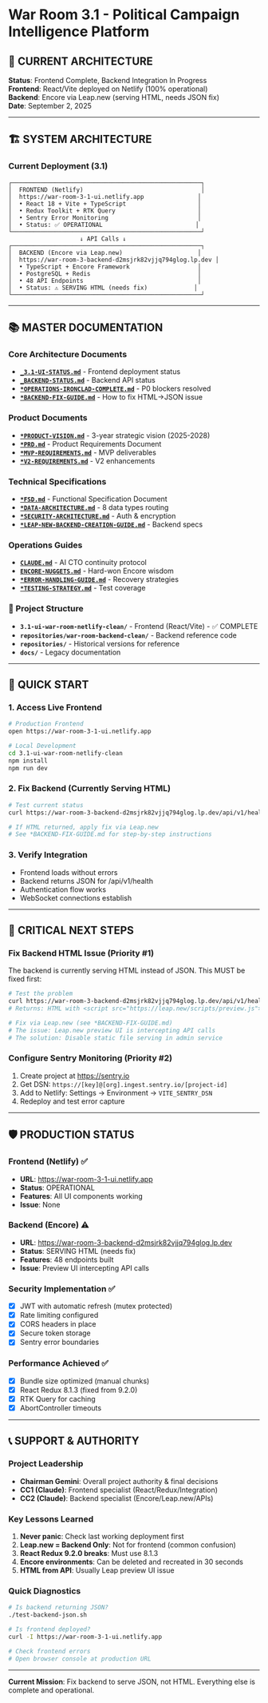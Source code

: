 # War Room 3.1 - Political Campaign Intelligence Platform

## 🚀 CURRENT ARCHITECTURE
**Status**: Frontend Complete, Backend Integration In Progress  
**Frontend**: React/Vite deployed on Netlify (100% operational)  
**Backend**: Encore via Leap.new (serving HTML, needs JSON fix)  
**Date**: September 2, 2025

---

## 🏗️ SYSTEM ARCHITECTURE

### Current Deployment (3.1)
```
┌─────────────────────────────────────────────────────┐
│  FRONTEND (Netlify)                                 │
│  https://war-room-3-1-ui.netlify.app               │
│  • React 18 + Vite + TypeScript                    │
│  • Redux Toolkit + RTK Query                       │
│  • Sentry Error Monitoring                         │
│  • Status: ✅ OPERATIONAL                          │
└─────────────────────────────────────────────────────┘
                    ↓ API Calls ↓
┌─────────────────────────────────────────────────────┐
│  BACKEND (Encore via Leap.new)                     │
│  https://war-room-3-backend-d2msjrk82vjjq794glog.lp.dev │
│  • TypeScript + Encore Framework                   │
│  • PostgreSQL + Redis                              │
│  • 48 API Endpoints                                │
│  • Status: ⚠️ SERVING HTML (needs fix)             │
└─────────────────────────────────────────────────────┘
```

---

## 📚 MASTER DOCUMENTATION

### Core Architecture Documents
- **[`_3.1-UI-STATUS.md`](./_3.1-UI-STATUS.md)** - Frontend deployment status
- **[`_BACKEND-STATUS.md`](./_BACKEND-STATUS.md)** - Backend API status
- **[`*OPERATIONS-IRONCLAD-COMPLETE.md`](./*OPERATIONS-IRONCLAD-COMPLETE.md)** - P0 blockers resolved
- **[`*BACKEND-FIX-GUIDE.md`](./*BACKEND-FIX-GUIDE.md)** - How to fix HTML→JSON issue

### Product Documents
- **[`*PRODUCT-VISION.md`](./*PRODUCT-VISION.md)** - 3-year strategic vision (2025-2028)
- **[`*PRD.md`](./*PRD.md)** - Product Requirements Document
- **[`*MVP-REQUIREMENTS.md`](./*MVP-REQUIREMENTS.md)** - MVP deliverables
- **[`*V2-REQUIREMENTS.md`](./*V2-REQUIREMENTS.md)** - V2 enhancements

### Technical Specifications
- **[`*FSD.md`](./*FSD.md)** - Functional Specification Document
- **[`*DATA-ARCHITECTURE.md`](./*DATA-ARCHITECTURE.md)** - 8 data types routing
- **[`*SECURITY-ARCHITECTURE.md`](./*SECURITY-ARCHITECTURE.md)** - Auth & encryption
- **[`*LEAP-NEW-BACKEND-CREATION-GUIDE.md`](./*LEAP-NEW-BACKEND-CREATION-GUIDE.md)** - Backend specs

### Operations Guides
- **[`CLAUDE.md`](./CLAUDE.md)** - AI CTO continuity protocol
- **[`ENCORE-NUGGETS.md`](./ENCORE-NUGGETS.md)** - Hard-won Encore wisdom
- **[`*ERROR-HANDLING-GUIDE.md`](./*ERROR-HANDLING-GUIDE.md)** - Recovery strategies
- **[`*TESTING-STRATEGY.md`](./*TESTING-STRATEGY.md)** - Test coverage

### 📁 Project Structure
- **`3.1-ui-war-room-netlify-clean/`** - Frontend (React/Vite) - ✅ COMPLETE
- **`repositories/war-room-backend-clean/`** - Backend reference code
- **`repositories/`** - Historical versions for reference
- **`docs/`** - Legacy documentation

---

## 🎯 QUICK START

### 1. Access Live Frontend
```bash
# Production Frontend
open https://war-room-3-1-ui.netlify.app

# Local Development
cd 3.1-ui-war-room-netlify-clean
npm install
npm run dev
```

### 2. Fix Backend (Currently Serving HTML)
```bash
# Test current status
curl https://war-room-3-backend-d2msjrk82vjjq794glog.lp.dev/api/v1/health

# If HTML returned, apply fix via Leap.new
# See *BACKEND-FIX-GUIDE.md for step-by-step instructions
```

### 3. Verify Integration
- Frontend loads without errors
- Backend returns JSON for /api/v1/health
- Authentication flow works
- WebSocket connections establish

---

## 🚨 CRITICAL NEXT STEPS

### Fix Backend HTML Issue (Priority #1)
The backend is currently serving HTML instead of JSON. This MUST be fixed first:

```bash
# Test the problem
curl https://war-room-3-backend-d2msjrk82vjjq794glog.lp.dev/api/v1/health
# Returns: HTML with <script src="https://leap.new/scripts/preview.js">

# Fix via Leap.new (see *BACKEND-FIX-GUIDE.md)
# The issue: Leap.new preview UI is intercepting API calls
# The solution: Disable static file serving in admin service
```

### Configure Sentry Monitoring (Priority #2)
1. Create project at https://sentry.io
2. Get DSN: `https://[key]@[org].ingest.sentry.io/[project-id]`
3. Add to Netlify: Settings → Environment → `VITE_SENTRY_DSN`
4. Redeploy and test error capture

---

## 🛡️ PRODUCTION STATUS

### Frontend (Netlify) ✅
- **URL**: https://war-room-3-1-ui.netlify.app
- **Status**: OPERATIONAL
- **Features**: All UI components working
- **Issue**: None

### Backend (Encore) ⚠️
- **URL**: https://war-room-3-backend-d2msjrk82vjjq794glog.lp.dev
- **Status**: SERVING HTML (needs fix)
- **Features**: 48 endpoints built
- **Issue**: Preview UI intercepting API calls

### Security Implementation ✅
- [x] JWT with automatic refresh (mutex protected)
- [x] Rate limiting configured
- [x] CORS headers in place
- [x] Secure token storage
- [x] Sentry error boundaries

### Performance Achieved ✅
- [x] Bundle size optimized (manual chunks)
- [x] React Redux 8.1.3 (fixed from 9.2.0)
- [x] RTK Query for caching
- [x] AbortController timeouts

---

## 📞 SUPPORT & AUTHORITY

### Project Leadership
- **Chairman Gemini**: Overall project authority & final decisions
- **CC1 (Claude)**: Frontend specialist (React/Redux/Integration)
- **CC2 (Claude)**: Backend specialist (Encore/Leap.new/APIs)

### Key Lessons Learned
1. **Never panic**: Check last working deployment first
2. **Leap.new = Backend Only**: Not for frontend (common confusion)
3. **React Redux 9.2.0 breaks**: Must use 8.1.3
4. **Encore environments**: Can be deleted and recreated in 30 seconds
5. **HTML from API**: Usually Leap preview UI issue

### Quick Diagnostics
```bash
# Is backend returning JSON?
./test-backend-json.sh

# Is frontend deployed?
curl -I https://war-room-3-1-ui.netlify.app

# Check frontend errors
# Open browser console at production URL
```

---

**Current Mission**: Fix backend to serve JSON, not HTML. Everything else is complete and operational.
